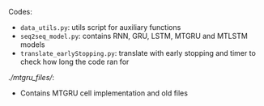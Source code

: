Codes:
* `data_utils.py`: utils script for auxiliary functions
* `seq2seq_model.py`: contains RNN, GRU, LSTM, MTGRU and MTLSTM models
* `translate_earlyStopping.py`: translate with early stopping and timer to check how long the code ran for

*./mtgru_files/*:
* Contains MTGRU cell implementation and old files
